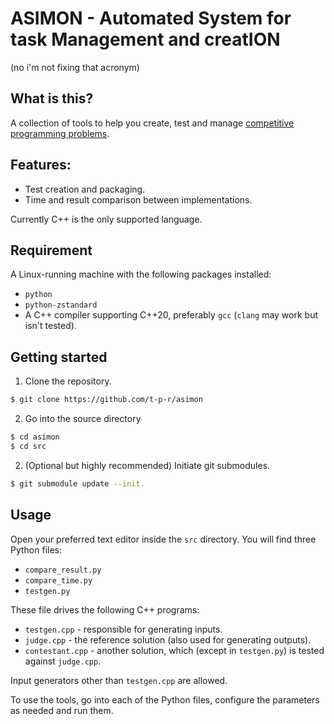# ASIMON - Automated System for task Management and creatION

(no i'm not fixing that acronym)


## What is this?

A collection of tools to help you create, test and manage [competitive programming problems](cp_intro.md).

## Features:

- Test creation and packaging.
- Time and result comparison between implementations.

Currently C++ is the only supported language.


## Requirement

A Linux-running machine with the following packages installed:
- `python`
- `python-zstandard`
- A C++ compiler supporting C++20, preferably `gcc` (`clang` may work but isn't tested).

## Getting started

1. Clone the repository.

```bash
$ git clone https://github.com/t-p-r/asimon
```

2. Go into the source directory

```bash
$ cd asimon
$ cd src
```
2. (Optional but highly recommended) Initiate git submodules. 

```bash
$ git submodule update --init.
```

## Usage

Open your preferred text editor inside the `src` directory. You will find three Python files:

- `compare_result.py`
- `compare_time.py`
- `testgen.py`

These file drives the following C++ programs:

- `testgen.cpp` - responsible for generating inputs.
- `judge.cpp` - the reference solution (also used for generating outputs).
- `contestant.cpp` - another solution, which (except in `testgen.py`) is tested against `judge.cpp`.

Input generators other than `testgen.cpp` are allowed.

To use the tools, go into each of the Python files, configure the parameters as needed and run them.
